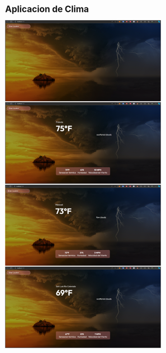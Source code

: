 # Aplicacion de Clima #
![image](/src/assets/index.png)
![image](/src/assets/francia.png)
![image](/src/assets/mexicali.png)
![image](/src/assets/sanluis.png)